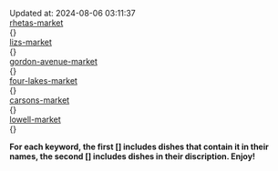 Updated at: 2024-08-06 03:11:37  
[rhetas-market](https://wisc-housingdining.nutrislice.com/menu/rhetas-market/lunch/2024-08-06)  
{}  
[lizs-market](https://wisc-housingdining.nutrislice.com/menu/lizs-market/lunch/2024-08-06)  
{}  
[gordon-avenue-market](https://wisc-housingdining.nutrislice.com/menu/gordon-avenue-market/lunch/2024-08-06)  
{}  
[four-lakes-market](https://wisc-housingdining.nutrislice.com/menu/four-lakes-market/lunch/2024-08-06)  
{}  
[carsons-market](https://wisc-housingdining.nutrislice.com/menu/carsons-market/lunch/2024-08-06)  
{}  
[lowell-market](https://wisc-housingdining.nutrislice.com/menu/lowell-market/lunch/2024-08-06)  
{}  
  
**For each keyword, the first [] includes dishes that contain it in their names, the second [] includes dishes in their discription. Enjoy!**  

